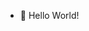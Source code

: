 - 👋 Hello World!


<!---
JorgeTuriel/JorgeTuriel is a ✨ special ✨ repository because its `README.md` (this file) appears on your GitHub profile.
You can click the Preview link to take a look at your changes.
--->
